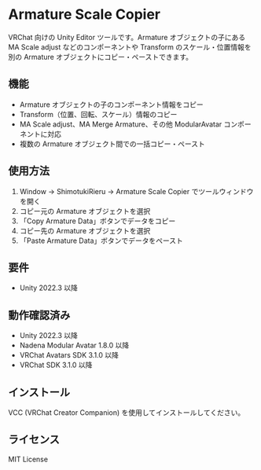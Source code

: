 # Armature Scale Copier

VRChat 向けの Unity Editor ツールです。Armature オブジェクトの子にある MA Scale adjust などのコンポーネントや Transform のスケール・位置情報を別の Armature オブジェクトにコピー・ペーストできます。

## 機能

-   Armature オブジェクトの子のコンポーネント情報をコピー
-   Transform（位置、回転、スケール）情報のコピー
-   MA Scale adjust、MA Merge Armature、その他 ModularAvatar コンポーネントに対応
-   複数の Armature オブジェクト間での一括コピー・ペースト

## 使用方法

1. Window → ShimotukiRieru → Armature Scale Copier でツールウィンドウを開く
2. コピー元の Armature オブジェクトを選択
3. 「Copy Armature Data」ボタンでデータをコピー
4. コピー先の Armature オブジェクトを選択
5. 「Paste Armature Data」ボタンでデータをペースト

## 要件

-   Unity 2022.3 以降

## 動作確認済み

-   Unity 2022.3 以降
-   Nadena Modular Avatar 1.8.0 以降
-   VRChat Avatars SDK 3.1.0 以降
-   VRChat SDK 3.1.0 以降

## インストール

VCC (VRChat Creator Companion) を使用してインストールしてください。

## ライセンス

MIT License
